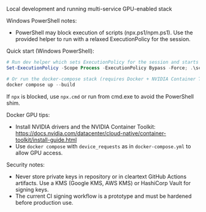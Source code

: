 Local development and running multi-service GPU-enabled stack

Windows PowerShell notes:
- PowerShell may block execution of scripts (npx.ps1/npm.ps1). Use the provided helper to run with a relaxed ExecutionPolicy for the session.

Quick start (Windows PowerShell):

```powershell
# Run dev helper which sets ExecutionPolicy for the session and starts dev server
Set-ExecutionPolicy -Scope Process -ExecutionPolicy Bypass -Force; .\scripts\dev-windows.ps1

# Or run the docker-compose stack (requires Docker + NVIDIA Container Toolkit for GPU)
docker compose up --build
```

If `npx` is blocked, use `npx.cmd` or run from cmd.exe to avoid the PowerShell shim.

Docker GPU tips:
- Install NVIDIA drivers and the NVIDIA Container Toolkit: https://docs.nvidia.com/datacenter/cloud-native/container-toolkit/install-guide.html
- Use `docker compose` with `device_requests` as in `docker-compose.yml` to allow GPU access.

Security notes:
- Never store private keys in repository or in cleartext GitHub Actions artifacts. Use a KMS (Google KMS, AWS KMS) or HashiCorp Vault for signing keys.
- The current CI signing workflow is a prototype and must be hardened before production use.
